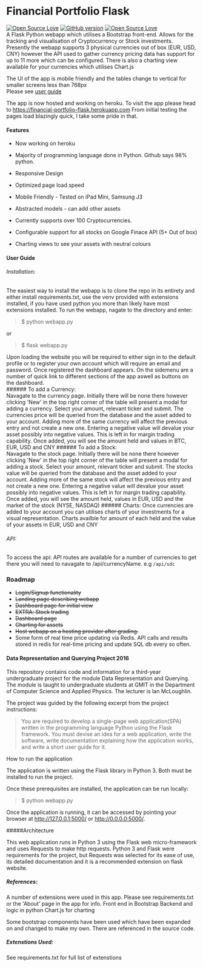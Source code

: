 # Financial Portfolio Flask
[![Open Source Love](https://badges.frapsoft.com/os/v1/open-source.svg?v=102)](https://github.com/ellerbrock/open-source-badge/)
[![GitHub version](https://badge.fury.io/gh/boennemann%2Fbadges.svg)](http://badge.fury.io/gh/boennemann%2Fbadges)
[![Open Source Love](https://badges.frapsoft.com/os/mit/mit.svg?v=102)](https://github.com/ellerbrock/open-source-badge/)  
A Flask Python webapp which utilises a Bootstrap front-end.
Allows for the tracking and visualisation of Cryptocurrency or Stock investments.    
Presently the webapp supports 3 physical currencies out of box (EUR, USD, CNY) however the API used to gather currency pricing data has support for up to 11 more which can be configured.
There is also a charting view available for your currencies which utilises Chart.js

The UI of the app is mobile friendly and the tables change to vertical for smaller screens less than 768px  
Please see [user guide](#User-Guide)

The app is now hosted and working on heroku. To visit the app please head to https://financial-portfolio-flask.herokuapp.com
From initial testing the pages load blazingly quick, I take some pride in that.

#### Features
+ Now working on heroku

+ Majority of programming language done in Python. Github says 98% python.
+ Responsive Design
+ Optimized page load speed
+ Mobile Friendly - Tested on iPad Mini, Samsung J3
+ Abstracted models - can add other assets 
+ Currently supports over 100 Cryptocurrencies.
+ Configurable support for all stocks on Google Finace API (5+ Out of box)
+ Charting views to see your assets with neutral colours

#### User Guide
###### Installation:
The easiest way to install the webapp is to clone the repo in its entirety and either install requirements.txt, use the venv provided with extensions installed, if you have used python you more than likely have most extensions installed.
To run the webapp, nagate to the directory and enter:

> $ python webapp.py 
 
or

> $ flask webapp.py  

Upon loading the website you will be required to either sign in to the default profile or to register your own account which will require an email and password.
Once registered the dashboard appears. On the sidemenu are a number of quick link to different sections of the app aswell as buttons on the dashboard.  
###### To add a Currency:  
Navagate to the currency page. Initially there will be none there however clicking 'New' in the top right corner of the table will present a modal for adding a currency.
Select your amount, relevant ticker and submit. The currencies price will be queried from the database and the asset added to your account. Adding more of the same currency will affect the previous entry and not create a new one.
Entering a negative value will devalue your asset possibly into negative values. This is left in for margin trading capability.
Once added, you will see the amount held and values in BTC, EUR, USD and CNY
###### To add a Stock:  
Navagate to the stock page. Initially there will be none there however clicking 'New' in the top right corner of the table will present a modal for adding a stock.
Select your amount, relevant ticker and submit. The stocks value will be queried from the database and the asset added to your account. Adding more of the same stock will affect the previous entry and not create a new one.
Entering a negative value will devalue your asset possibly into negative values. This is left in for margin trading capability.
Once added, you will see the amount held, values in EUR, USD and the market of the stock (NYSE, NASDAQ)
###### Charts:
Once currencies are added to your account you can utilises charts of your investments for a visual representation. Charts availble for amount of each held and the value of your assets in EUR, USD and CNY

###### API:
To access the api:
API routes are available for a number of currencies to get there you will need to navagate to /api/currencyName. e.g 
`/api/sdc`  
 

### Roadmap
+ <del>Login/Signup functionality </del>  
+ <del> Landing page describing webapp</del>  
+ <del>Dashboard page for initial view </del>  
+ <del> EXTRA: Stock trading </del> 
+ <del>Dashboard page </del > 
+ <del>Charting for assets  </del>
+ <del>Host webapp on a hosting provider after grading.</del>
+ Some form of real time price updating via Redis. API calls and results stored in redis for real-time pricing and update SQL db every so often.




#### Data Representation and Querying Project 2016

This repository contains code and information for a third-year undergraduate project for the module Data Representation and Querying. The module is taught to undergraduate students at GMIT in the Department of Computer Science and Applied Physics. The lecturer is Ian McLoughlin.

The project was guided by the following excerpt from the project instructions:

> You are required to develop a single-page web application(SPA) written in the programming language Python using the Flask framework. You must devise an idea for a web application, write the software, write documentation explaining how the application works, and write a short user guide for it.


How to run the application

The application is written using the Flask library in Python 3. Both must be installed to run the project.

Once these prerequisites are installed, the application can be run locally:

> $ python webapp.py

Once the application is running, it can be accessed by pointing your browser at http://127.0.0.1:5000/ or http://0.0.0.0:5000/.

#####Architecture

This web application runs in Python 3 using the Flask web micro-framework and uses Requests to make http requests. Python 3 and Flask were requirements for the project, but Requests was selected for its ease of use, its detailed documentation and it is a recommended extension on flask website.

##### References:
A number of extensions were used in this app. Please see requirements.txt or the 'About' page in the app for info.
Front end in Bootstrap
Backend and logic in python
Chart.js for charting

Some bootstrap components have been used which have been expanded on and changed to make my own. There are referenced in the source code.
##### Extenstions Used:
See requirements.txt for full list of extenstions
